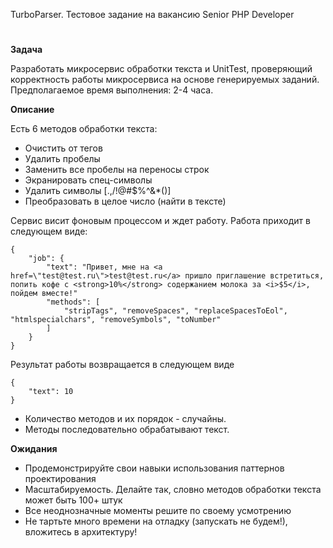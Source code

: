 TurboParser. Тестовое задание на вакансию Senior PHP Developer
#
**Задача**

Разработать микросервис обработки текста и UnitTest, проверяющий корректность работы микросервиса на основе генерируемых заданий.
Предполагаемое время выполнения: 2-4 часа.

**Описание**

Есть 6 методов обработки текста:

- Очистить от тегов
- Удалить пробелы
- Заменить все пробелы на переносы строк
- Экранировать спец-символы
- Удалить символы [.,/!@#$%^&*()]
- Преобразовать в целое число (найти в тексте)


Сервис висит фоновым процессом и ждет работу. Работа приходит в следующем виде:
```
{
    "job": {
        "text": "Привет, мне на <a href=\"test@test.ru\">test@test.ru</a> пришло приглашение встретиться, попить кофе с <strong>10%</strong> содержанием молока за <i>$5</i>, пойдем вместе!"
        "methods": [
            "stripTags", "removeSpaces", "replaceSpacesToEol", "htmlspecialchars", "removeSymbols", "toNumber"
        ]
    }
}
```
Результат работы возвращается в следующем виде
```
{
    "text": 10
}
```
- Количество методов и их порядок - случайны.
- Методы последовательно обрабатывают текст.

**Ожидания**
- Продемонстрируйте свои навыки использования паттернов проектирования
- Масштабируемость. Делайте так, словно методов обработки текста может быть 100+ штук
- Все неоднозначные моменты решите по своему усмотрению
- Не тартьте много времени на отладку (запускать не будем!), вложитесь в архитектуру!
